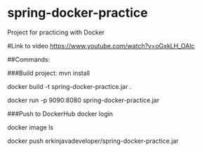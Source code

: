 # spring-docker-practice
Project for practicing with Docker

#Link to video
https://www.youtube.com/watch?v=oGxkLH_OAlc

##Commands:

###Build project:
mvn install

docker build -t spring-docker-practice.jar .

docker run -p 9090:8080 spring-docker-practice.jar

###Push to DockerHub
docker login

docker image ls

docker push erkinjavadeveloper/spring-docker-practice.jar


